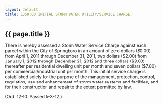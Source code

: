 ---
layout: default 
title: 1050.03 INITIAL STORM WATER UTILITY/SERVICE CHARGE.---

{{ page.title }}
----------------

There is hereby assessed a Storm Water Service Charge against each
parcel within the City of Springboro in an amount of zero dollars
(\$0.00) from April 1, 2011 through December 31, 2011, two dollars
(\$2.00) from January 1, 2012 through December 31, 2012 and three
dollars (\$3.00) thereafter per residential dwelling unit per month and
seven dollars (\$7.00) per commercial/industrial unit per month. This
initial service charge is established solely for the purpose of the
management, protection, control, regulation, use and enhancement of
storm water systems and facilities, and for their construction and
repair to the extent permitted by law.

(Ord. 12-10. Passed 5-3-12.)
